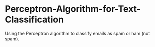 # Perceptron-Algorithm-for-Text-Classification
Using the Perceptron algorithm to classify emails as spam or ham (not spam).

